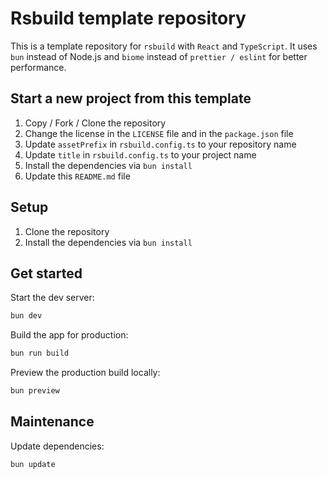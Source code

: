 # Rsbuild template repository

This is a template repository for `rsbuild` with `React` and `TypeScript`. It uses `bun` instead of Node.js and `biome` instead of `prettier / eslint` for better performance.

## Start a new project from this template

1. Copy / Fork / Clone the repository
2. Change the license in the `LICENSE` file and in the `package.json` file
3. Update `assetPrefix` in `rsbuild.config.ts` to your repository name
4. Update `title` in `rsbuild.config.ts` to your project name
5. Install the dependencies via `bun install`
6. Update this `README.md` file

## Setup

1. Clone the repository
2. Install the dependencies via `bun install`

## Get started

Start the dev server:

```bash
bun dev
```

Build the app for production:

```bash
bun run build
```

Preview the production build locally:

```bash
bun preview
```

## Maintenance

Update dependencies:

```bash
bun update
```
